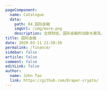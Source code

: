 ```yaml
---
pageComponent:
  name: Catalogue
  data:
    path: 04.国际金融
    imgUrl: /img/more.png
    description: 全球财经，国际金融的动脉与潮流。
title: 国际金融
date: 2020-03-11 21:50:56
permalink: /finance/
sidebar: false
article: false
comment: false
editLink: false
author:
  name: John Tao
  link: https://github.com/Draper-crypto/
---
```

